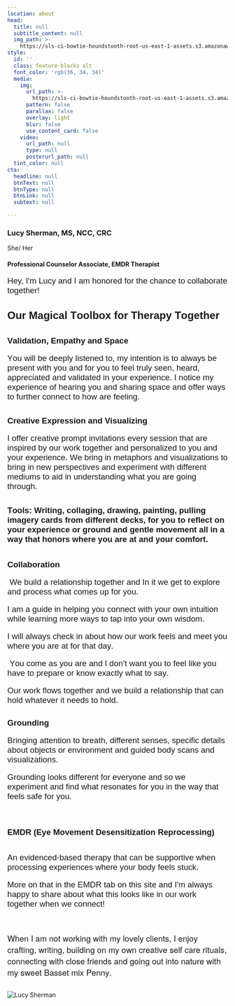 ```yaml
---
location: about
head:
  title: null
  subtitle_content: null
  img_path: >-
    https://sls-ci-bowtie-houndstooth-root-us-east-1-assets.s3.amazonaws.com/NickArrasate/perceptivecounseling/1651594996005-Optimized-IMG_2230.jpeg
style:
  id: ''
  class: feature-blocks alt
  font_color: 'rgb(36, 34, 34)'
  media:
    img:
      url_path: >-
        https://sls-ci-bowtie-houndstooth-root-us-east-1-assets.s3.amazonaws.com/NickArrasate/perceptivecounseling/1646176634455-avinash-kumar-4-gLbNUi1Uc-unsplash.jpg
      pattern: false
      parallax: false
      overlay: light
      blur: false
      use_content_card: false
    video:
      url_path: null
      type: null
      posterurl_path: null
  tint_color: null
cta:
  headline: null
  btnText: null
  btnType: null
  btnLink: null
  subtext: null

---
```

<div class="d-flex align-items-center justify-content-around row">
<div class="col-md-6">
<h3>Lucy Sherman, MS, NCC, CRC</h3>
<p>She/ Her</p>
<h4>Professional Counselor Associate, EMDR Therapist</h4>
<p><span style="font-size: 14pt; font-family: arial, helvetica, sans-serif;">Hey, I'm Lucy and I am honored for the chance to collaborate together!</span></p>
<p class="p1" style="margin: 0px; font-variant-numeric: normal; font-variant-east-asian: normal; font-stretch: normal; font-size: 16px; line-height: normal; font-family: Arial; -webkit-text-stroke-color: #000000;">&nbsp;</p>
<p class="p1" style="margin: 0px; font-variant-numeric: normal; font-variant-east-asian: normal; font-stretch: normal; font-size: 16px; line-height: normal; font-family: Arial; -webkit-text-stroke-color: #000000;"><span class="s1" style="font-kerning: none; font-size: 18pt;"><strong>Our Magical Toolbox for Therapy Together</strong></span></p>
<p class="p1" style="margin: 0px; font-variant-numeric: normal; font-variant-east-asian: normal; font-stretch: normal; font-size: 16px; line-height: normal; font-family: Arial; -webkit-text-stroke-color: #000000;">&nbsp;</p>
<p class="p2" style="margin: 0px; font-variant-numeric: normal; font-variant-east-asian: normal; font-stretch: normal; font-size: 12px; line-height: normal; font-family: Times; -webkit-text-stroke-color: #000000; min-height: 14px;">&nbsp;</p>
<p class="p1" style="margin: 0px; font-variant-numeric: normal; font-variant-east-asian: normal; font-stretch: normal; font-size: 16px; line-height: normal; font-family: Arial; -webkit-text-stroke-color: #000000;"><span class="s1" style="font-kerning: none; font-size: 14pt;"><strong>Validation, Empathy and Space</strong></span></p>
<p class="p1" style="margin: 0px; font-variant-numeric: normal; font-variant-east-asian: normal; font-stretch: normal; font-size: 16px; line-height: normal; font-family: Arial; -webkit-text-stroke-color: #000000;">&nbsp;</p>
<p class="p1" style="margin: 0px; font-variant-numeric: normal; font-variant-east-asian: normal; font-stretch: normal; font-size: 16px; line-height: normal; font-family: Arial; -webkit-text-stroke-color: #000000;"><span class="s1" style="font-kerning: none; font-size: 14pt;">You will be deeply listened to, my intention is to always be present with you and for you to feel truly seen, heard, appreciated and validated in your experience. I notice my experience of hearing you and sharing space and offer ways to further connect to how are feeling.</span></p>
<p class="p1" style="margin: 0px; font-variant-numeric: normal; font-variant-east-asian: normal; font-stretch: normal; font-size: 16px; line-height: normal; font-family: Arial; -webkit-text-stroke-color: #000000;">&nbsp;</p>
<p class="p2" style="margin: 0px; font-variant-numeric: normal; font-variant-east-asian: normal; font-stretch: normal; font-size: 12px; line-height: normal; font-family: Times; -webkit-text-stroke-color: #000000; min-height: 14px;">&nbsp;</p>
<p class="p1" style="margin: 0px; font-variant-numeric: normal; font-variant-east-asian: normal; font-stretch: normal; font-size: 16px; line-height: normal; font-family: Arial; -webkit-text-stroke-color: #000000;"><span class="s1" style="font-kerning: none; font-size: 14pt;"><strong>Creative Expression and Visualizing</strong></span></p>
<p class="p1" style="margin: 0px; font-variant-numeric: normal; font-variant-east-asian: normal; font-stretch: normal; font-size: 16px; line-height: normal; font-family: Arial; -webkit-text-stroke-color: #000000;">&nbsp;</p>
<p class="p1" style="margin: 0px; font-variant-numeric: normal; font-variant-east-asian: normal; font-stretch: normal; font-size: 16px; line-height: normal; font-family: Arial; -webkit-text-stroke-color: #000000;"><span class="s1" style="font-kerning: none; font-size: 14pt;"><strong> </strong>I offer creative prompt invitations every session that are inspired by our work together and personalized to you and your experience. We bring in metaphors and visualizations to bring in new perspectives and experiment with different mediums to aid in understanding what you are going through.&nbsp;</span></p>
<p class="p1" style="margin: 0px; font-variant-numeric: normal; font-variant-east-asian: normal; font-stretch: normal; font-size: 16px; line-height: normal; font-family: Arial; -webkit-text-stroke-color: #000000;">&nbsp;</p>
<p class="p2" style="margin: 0px; font-variant-numeric: normal; font-variant-east-asian: normal; font-stretch: normal; font-size: 12px; line-height: normal; font-family: Times; -webkit-text-stroke-color: #000000; min-height: 14px;">&nbsp;</p>
<p class="p3" style="margin: 0px; font-variant-numeric: normal; font-variant-east-asian: normal; font-stretch: normal; font-size: 17.3px; line-height: normal; font-family: Arial; -webkit-text-stroke-color: #000000;"><span style="font-size: 14pt;"><strong><span class="s2" style="font-variant-numeric: normal; font-variant-east-asian: normal; font-stretch: normal; line-height: normal; font-kerning: none;">Tools:</span></strong><em><span class="s2" style="font-variant-numeric: normal; font-variant-east-asian: normal; font-stretch: normal; line-height: normal; font-kerning: none;"> </span></em><span class="s1" style="font-kerning: none;"><strong>Writing, collaging, drawing, painting, pulling imagery cards from different decks, for you to reflect on your experience or ground and gentle movement all in a way that honors where you are at and your comfort.&nbsp;</strong></span></span></p>
<p class="p3" style="margin: 0px; font-variant-numeric: normal; font-variant-east-asian: normal; font-stretch: normal; font-size: 17.3px; line-height: normal; font-family: Arial; -webkit-text-stroke-color: #000000;">&nbsp;</p>
<p class="p2" style="margin: 0px; font-variant-numeric: normal; font-variant-east-asian: normal; font-stretch: normal; font-size: 12px; line-height: normal; font-family: Times; -webkit-text-stroke-color: #000000; min-height: 14px;">&nbsp;</p>
<p class="p1" style="margin: 0px; font-variant-numeric: normal; font-variant-east-asian: normal; font-stretch: normal; font-size: 16px; line-height: normal; font-family: Arial; -webkit-text-stroke-color: #000000;"><span class="s1" style="font-kerning: none;"><strong><span style="font-size: 14pt;">Collaboration</span></strong></span></p>
<p class="p1" style="margin: 0px; font-variant-numeric: normal; font-variant-east-asian: normal; font-stretch: normal; font-size: 16px; line-height: normal; font-family: Arial; -webkit-text-stroke-color: #000000;">&nbsp;</p>
<p class="p1" style="margin: 0px; font-variant-numeric: normal; font-variant-east-asian: normal; font-stretch: normal; font-size: 16px; line-height: normal; font-family: Arial; -webkit-text-stroke-color: #000000;"><span class="s1" style="font-kerning: none; font-size: 14pt;"><strong>&nbsp;</strong>We build a relationship together and In it we get to explore and process what comes up for you.&nbsp;</span></p>
<p class="p1" style="margin: 0px; font-variant-numeric: normal; font-variant-east-asian: normal; font-stretch: normal; font-size: 16px; line-height: normal; font-family: Arial; -webkit-text-stroke-color: #000000;">&nbsp;</p>
<p class="p1" style="margin: 0px; font-variant-numeric: normal; font-variant-east-asian: normal; font-stretch: normal; font-size: 16px; line-height: normal; font-family: Arial; -webkit-text-stroke-color: #000000;"><span class="s1" style="font-kerning: none; font-size: 14pt;">I am a guide in helping you connect with your own intuition while learning more ways to tap into your own wisdom.</span></p>
<p class="p1" style="margin: 0px; font-variant-numeric: normal; font-variant-east-asian: normal; font-stretch: normal; font-size: 16px; line-height: normal; font-family: Arial; -webkit-text-stroke-color: #000000;">&nbsp;</p>
<p class="p1" style="margin: 0px; font-variant-numeric: normal; font-variant-east-asian: normal; font-stretch: normal; font-size: 16px; line-height: normal; font-family: Arial; -webkit-text-stroke-color: #000000;"><span class="s1" style="font-kerning: none; font-size: 14pt;">I will always check in about how our work feels and meet you where you are at for that day.</span></p>
<p class="p1" style="margin: 0px; font-variant-numeric: normal; font-variant-east-asian: normal; font-stretch: normal; font-size: 16px; line-height: normal; font-family: Arial; -webkit-text-stroke-color: #000000;">&nbsp;</p>
<p class="p1" style="margin: 0px; font-variant-numeric: normal; font-variant-east-asian: normal; font-stretch: normal; font-size: 16px; line-height: normal; font-family: Arial; -webkit-text-stroke-color: #000000;"><span class="s1" style="font-kerning: none; font-size: 14pt;">&nbsp;You come as you are and I don&rsquo;t want you to feel like you have to prepare or know exactly what to say.</span></p>
<p class="p1" style="margin: 0px; font-variant-numeric: normal; font-variant-east-asian: normal; font-stretch: normal; font-size: 16px; line-height: normal; font-family: Arial; -webkit-text-stroke-color: #000000;">&nbsp;</p>
<p class="p1" style="margin: 0px; font-variant-numeric: normal; font-variant-east-asian: normal; font-stretch: normal; font-size: 16px; line-height: normal; font-family: Arial; -webkit-text-stroke-color: #000000;"><span class="s1" style="font-kerning: none; font-size: 14pt;">Our work flows together and we build a relationship that can hold whatever it needs to hold.&nbsp;</span></p>
<p class="p2" style="margin: 0px; font-variant-numeric: normal; font-variant-east-asian: normal; font-stretch: normal; font-size: 12px; line-height: normal; font-family: Times; -webkit-text-stroke-color: #000000; min-height: 14px;">&nbsp;</p>
<p class="p2" style="margin: 0px; font-variant-numeric: normal; font-variant-east-asian: normal; font-stretch: normal; font-size: 12px; line-height: normal; font-family: Times; -webkit-text-stroke-color: #000000; min-height: 14px;">&nbsp;</p>
<p class="p1" style="margin: 0px; font-variant-numeric: normal; font-variant-east-asian: normal; font-stretch: normal; font-size: 16px; line-height: normal; font-family: Arial; -webkit-text-stroke-color: #000000;"><span class="s1" style="font-kerning: none;"><span style="font-size: 14pt;"><strong>Grounding</strong></span></span></p>
<p class="p1" style="margin: 0px; font-variant-numeric: normal; font-variant-east-asian: normal; font-stretch: normal; font-size: 16px; line-height: normal; font-family: Arial; -webkit-text-stroke-color: #000000;">&nbsp;</p>
<p class="p1" style="margin: 0px; font-variant-numeric: normal; font-variant-east-asian: normal; font-stretch: normal; font-size: 16px; line-height: normal; font-family: Arial; -webkit-text-stroke-color: #000000;"><span class="s1" style="font-kerning: none;"><span style="font-size: 14pt;"><strong> </strong>Bringing attention to breath, different senses, specific details about objects or environment and guided body scans and visualizations.&nbsp;</span></span></p>
<p class="p1" style="margin: 0px; font-variant-numeric: normal; font-variant-east-asian: normal; font-stretch: normal; font-size: 16px; line-height: normal; font-family: Arial; -webkit-text-stroke-color: #000000;">&nbsp;</p>
<p class="p1" style="margin: 0px; font-variant-numeric: normal; font-variant-east-asian: normal; font-stretch: normal; font-size: 16px; line-height: normal; font-family: Arial; -webkit-text-stroke-color: #000000;"><span class="s1" style="font-kerning: none; font-size: 14pt;">Grounding looks different for everyone and so we experiment and find what resonates for you in the way that feels safe for you.</span></p>
<p class="p2" style="margin: 0px; font-variant-numeric: normal; font-variant-east-asian: normal; font-stretch: normal; font-size: 12px; line-height: normal; font-family: Times; -webkit-text-stroke-color: #000000; min-height: 14px;">&nbsp;</p>
<p class="p2" style="margin: 0px; font-variant-numeric: normal; font-variant-east-asian: normal; font-stretch: normal; font-size: 12px; line-height: normal; font-family: Times; -webkit-text-stroke-color: #000000; min-height: 14px;">&nbsp;</p>
<p class="p2" style="margin: 0px; font-variant-numeric: normal; font-variant-east-asian: normal; font-stretch: normal; font-size: 12px; line-height: normal; font-family: Times; -webkit-text-stroke-color: #000000; min-height: 14px;">&nbsp;</p>
<p class="p2" style="margin: 0px; font-variant-numeric: normal; font-variant-east-asian: normal; font-stretch: normal; font-size: 12px; line-height: normal; font-family: Times; -webkit-text-stroke-color: #000000; min-height: 14px;">&nbsp;</p>
<p class="p1" style="margin: 0px; font-variant-numeric: normal; font-variant-east-asian: normal; font-stretch: normal; font-size: 16px; line-height: normal; font-family: Arial; -webkit-text-stroke-color: #000000;"><span class="s1" style="font-kerning: none; font-size: 14pt;"><strong>EMDR (Eye Movement Desensitization Reprocessing)</strong></span></p>
<p class="p1" style="margin: 0px; font-variant-numeric: normal; font-variant-east-asian: normal; font-stretch: normal; font-size: 16px; line-height: normal; font-family: Arial; -webkit-text-stroke-color: #000000;">&nbsp;</p>
<p class="p1" style="margin: 0px; font-variant-numeric: normal; font-variant-east-asian: normal; font-stretch: normal; font-size: 16px; line-height: normal; font-family: Arial; -webkit-text-stroke-color: #000000;">&nbsp;</p>
<p class="p1" style="margin: 0px; font-variant-numeric: normal; font-variant-east-asian: normal; font-stretch: normal; font-size: 16px; line-height: normal; font-family: Arial; -webkit-text-stroke-color: #000000;"><span class="s1" style="font-kerning: none; font-size: 14pt;">An evidenced-based therapy that can be supportive when processing experiences where your body feels stuck. </span></p>
<p class="p1" style="margin: 0px; font-variant-numeric: normal; font-variant-east-asian: normal; font-stretch: normal; font-size: 16px; line-height: normal; font-family: Arial; -webkit-text-stroke-color: #000000;">&nbsp;</p>
<p class="p1" style="margin: 0px; font-variant-numeric: normal; font-variant-east-asian: normal; font-stretch: normal; font-size: 16px; line-height: normal; font-family: Arial; -webkit-text-stroke-color: #000000;"><span class="s1" style="font-kerning: none; font-size: 14pt;">More on that in the EMDR tab on this site and I'm always happy to share about what this looks like in our work together when we connect!&nbsp;</span></p>
<p class="p1" style="margin: 0px; font-variant-numeric: normal; font-variant-east-asian: normal; font-stretch: normal; font-size: 16px; line-height: normal; font-family: Arial; -webkit-text-stroke-color: #000000;">&nbsp;</p>
<p class="p1" style="margin: 0px; font-variant-numeric: normal; font-variant-east-asian: normal; font-stretch: normal; font-size: 16px; line-height: normal; font-family: Arial; -webkit-text-stroke-color: #000000;">&nbsp;</p>
<p class="p1" style="margin: 0px; font-variant-numeric: normal; font-variant-east-asian: normal; font-stretch: normal; font-size: 16px; line-height: normal; font-family: Arial; -webkit-text-stroke-color: #000000;">&nbsp;</p>
<p class="p1" style="margin: 0px 0px 12px; font-variant-numeric: normal; font-variant-east-asian: normal; font-stretch: normal; font-size: 12px; line-height: normal; font-family: 'Helvetica Neue'; -webkit-text-stroke-color: #000000;"><span class="s1" style="font-kerning: none; font-size: 14pt;">When I am not working with my lovely clients, I enjoy crafting, writing, building on my own creative self care rituals, connecting with close friends and going out into nature with my sweet Basset mix Penny.&nbsp;</span></p>
<p class="p1" style="margin: 0px; font-variant-numeric: normal; font-variant-east-asian: normal; font-stretch: normal; font-size: 16px; line-height: normal; font-family: Arial; -webkit-text-stroke-color: #000000;">&nbsp;</p>
</div>
<div class="col-md-6 col-lg-4 text-center d-flex align-items-center"><img src="{{ page.head.img_path }}" alt="Lucy Sherman" /></div>
</div>
